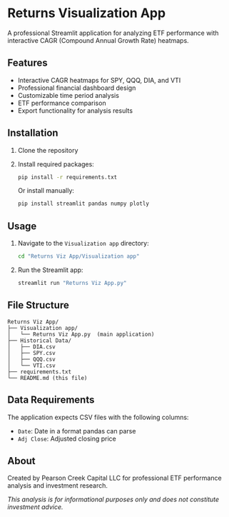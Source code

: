 # Returns Visualization App

A professional Streamlit application for analyzing ETF performance with interactive CAGR (Compound Annual Growth Rate) heatmaps.

## Features

- Interactive CAGR heatmaps for SPY, QQQ, DIA, and VTI
- Professional financial dashboard design
- Customizable time period analysis
- ETF performance comparison
- Export functionality for analysis results

## Installation

1. Clone the repository
2. Install required packages:
   ```bash
   pip install -r requirements.txt
   ```
   
   Or install manually:
   ```bash
   pip install streamlit pandas numpy plotly
   ```

## Usage

1. Navigate to the `Visualization app` directory:
   ```bash
   cd "Returns Viz App/Visualization app"
   ```

2. Run the Streamlit app:
   ```bash
   streamlit run "Returns Viz App.py"
   ```

## File Structure

```
Returns Viz App/
├── Visualization app/
│   └── Returns Viz App.py  (main application)
├── Historical Data/
│   ├── DIA.csv
│   ├── SPY.csv
│   ├── QQQ.csv
│   └── VTI.csv
├── requirements.txt
└── README.md (this file)
```

## Data Requirements

The application expects CSV files with the following columns:
- `Date`: Date in a format pandas can parse
- `Adj Close`: Adjusted closing price

## About

Created by Pearson Creek Capital LLC for professional ETF performance analysis and investment research.

*This analysis is for informational purposes only and does not constitute investment advice.* 
